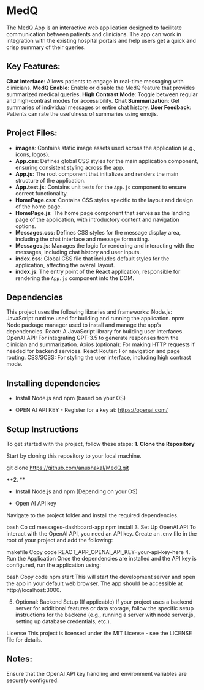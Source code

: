 # MedQ
The MedQ App is an interactive web application designed to facilitate communication between patients and clinicians. The app can work in integration with the existing hospital portals and help users get a quick and crisp summary of their queries.

## Key Features:
**Chat Interface**: Allows patients to engage in real-time messaging with clinicians.
**MedQ Enable**: Enable or disable the MedQ feature that provides summarized medical queries.
**High Contrast Mode**: Toggle between regular and high-contrast modes for accessibility.
**Chat Summarization**: Get summaries of individual messages or entire chat history.
**User Feedback**: Patients can rate the usefulness of summaries using emojis.

## Project Files:
- **images**: Contains static image assets used across the application (e.g., icons, logos).
- **App.css**: Defines global CSS styles for the main application component, ensuring consistent styling across the app.
- **App.js**: The root component that initializes and renders the main structure of the application.
- **App.test.js**: Contains unit tests for the `App.js` component to ensure correct functionality.
- **HomePage.css**: Contains CSS styles specific to the layout and design of the home page.
- **HomePage.js**: The home page component that serves as the landing page of the application, with introductory content and navigation options.
- **Messages.css**: Defines CSS styles for the message display area, including the chat interface and message formatting.
- **Messages.js**: Manages the logic for rendering and interacting with the messages, including chat history and user inputs.
- **index.css**: Global CSS file that includes default styles for the application, affecting the overall layout.
- **index.js**: The entry point of the React application, responsible for rendering the `App.js` component into the DOM.

## Dependencies
This project uses the following libraries and frameworks:
Node.js: JavaScript runtime used for building and running the application.
npm: Node package manager used to install and manage the app’s dependencies.
React: A JavaScript library for building user interfaces.
OpenAI API: For integrating GPT-3.5 to generate responses from the clinician and summarization.
Axios (optional): For making HTTP requests if needed for backend services.
React Router: For navigation and page routing.
CSS/SCSS: For styling the user interface, including high contrast mode.

## Installing dependencies 
- Install Node.js and npm (based on your OS)
  
- OPEN AI API KEY - Register for a key at: https://openai.com/
 
## Setup Instructions
To get started with the project, follow these steps:
**1. Clone the Repository**

Start by cloning this repository to your local machine.

  git clone https://github.com/anushakal/MedQ.git

**2. **
- Install Node.js and npm (Depending on your OS)

- Open AI API key 
   
Navigate to the project folder and install the required dependencies.

bash
Co
cd messages-dashboard-app
npm install
3. Set Up OpenAI API
To interact with the OpenAI API, you need an API key. Create an .env file in the root of your project and add the following:

makefile
Copy code
REACT_APP_OPENAI_API_KEY=your-api-key-here
4. Run the Application
Once the dependencies are installed and the API key is configured, run the application using:

bash
Copy code
npm start
This will start the development server and open the app in your default web browser. The app should be accessible at http://localhost:3000.

5. Optional: Backend Setup (If applicable)
If your project uses a backend server for additional features or data storage, follow the specific setup instructions for the backend (e.g., running a server with node server.js, setting up database credentials, etc.).

License
This project is licensed under the MIT License - see the LICENSE file for details.

## Notes:
Ensure that the OpenAI API key handling and environment variables are securely configured.
